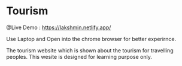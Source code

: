 # Tourism 
@Live Demo : https://lakshmin.netlify.app/


Use Laptop and Open into the chrome browser for better experirnce. 

The tourism website which is shown about the tourism for travelling peoples.
This wesite is designed for learning purpose only. 
